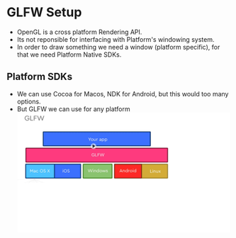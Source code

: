 # GLFW Setup

- OpenGL is a cross platform Rendering API.
- Its not reponsible for interfacing with Platform's windowing system.
- In order to draw something we need a window (platform specific), for that we need Platform Native SDKs.


## Platform SDKs
- We can use Cocoa for Macos, NDK for Android, but this would too many options.
- But GLFW we can use for any platform
![GLFW Platform Independence](../images/GLFWPlatformIndependence.png)
